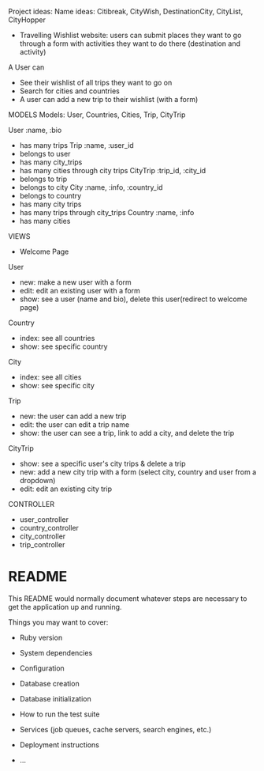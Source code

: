 Project ideas:
Name ideas: Citibreak, CityWish, DestinationCity, CityList, CityHopper

- Travelling Wishlist website: users can submit places they want to go through a form with activities they want to do there (destination and activity)


A User can
- See their wishlist of all trips they want to go on
- Search for cities and countries
- A user can add a new trip to their wishlist (with a form)

MODELS
Models: User, Countries, Cities, Trip, CityTrip

User :name, :bio
 - has many trips
Trip :name, :user_id
 - belongs to user
 - has many city_trips
 - has many cities through city trips
CityTrip :trip_id, :city_id
 - belongs to trip
 - belongs to city
City :name, :info, :country_id
 - belongs to country
 - has many city trips
 - has many trips through city_trips
Country :name, :info
 - has many cities


VIEWS
- Welcome Page

User
- new: make a new user with a form
- edit: edit an existing user with a form
- show: see a user (name and bio), delete this user(redirect to welcome page)

Country
- index: see all countries
- show: see specific country

City
- index: see all cities
- show: see specific city

Trip
- new: the user can add a new trip
- edit: the user can edit a trip name
- show: the user can see a trip, link to add a city, and delete the trip

CityTrip
- show: see a specific user's city trips & delete a trip
- new: add a new city trip with a form (select city, country and user from a dropdown)
- edit: edit an existing city trip

CONTROLLER
- user_controller
- country_controller
- city_controller
- trip_controller

# README

This README would normally document whatever steps are necessary to get the
application up and running.

Things you may want to cover:

* Ruby version

* System dependencies

* Configuration

* Database creation

* Database initialization

* How to run the test suite

* Services (job queues, cache servers, search engines, etc.)

* Deployment instructions

* ...
